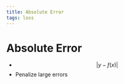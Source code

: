 ```yaml
---
title: Absolute Error
tags: loss
---
```


# Absolute Error
- $$\lvert y-f(x)\rvert$$
- Penalize large errors
























































